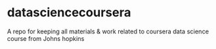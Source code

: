 # datasciencecoursera
A repo for keeping all materials &amp; work related to coursera data science course from Johns hopkins

